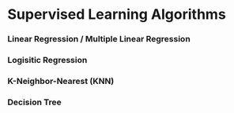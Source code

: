 # Supervised Learning Algorithms

### Linear Regression / Multiple Linear Regression

### Logisitic Regression

### K-Neighbor-Nearest (KNN)

### Decision Tree



